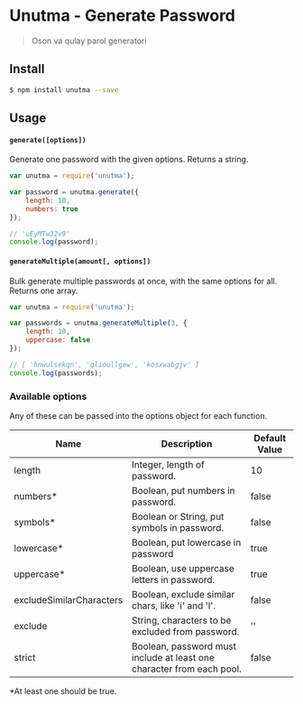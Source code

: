 # Unutma - Generate Password

> Oson va qulay parol generatori

## Install

```bash
$ npm install unutma --save
```

## Usage

#### `generate([options])`

Generate one password with the given options. Returns a string.

```javascript
var unutma = require('unutma');

var password = unutma.generate({
	length: 10,
	numbers: true
});

// 'uEyMTw32v9'
console.log(password);
```

#### `generateMultiple(amount[, options])`

Bulk generate multiple passwords at once, with the same options for all. Returns one array.

```javascript
var unutma = require('unutma');

var passwords = unutma.generateMultiple(3, {
	length: 10,
	uppercase: false
});

// [ 'hnwulsekqn', 'qlioullgew', 'kosxwabgjv' ]
console.log(passwords);
```

### Available options
Any of these can be passed into the options object for each function.

| Name                     | Description                                                           | Default Value |
|--------------------------|-----------------------------------------------------------------------|---------------|
| length                   | Integer, length of password.                                          | 10            |
| numbers*                 | Boolean, put numbers in password.                                     | false         |
| symbols*                 | Boolean or String, put symbols in password.                           | false         |
| lowercase*               | Boolean, put lowercase in password                                    | true          |
| uppercase*               | Boolean, use uppercase letters in password.                           | true          |
| excludeSimilarCharacters | Boolean, exclude similar chars, like 'i' and 'l'.                     | false         |
| exclude                  | String, characters to be excluded from password.                      | ''            |
| strict                   | Boolean, password must include at least one character from each pool. | false         |

*At least one should be true.

